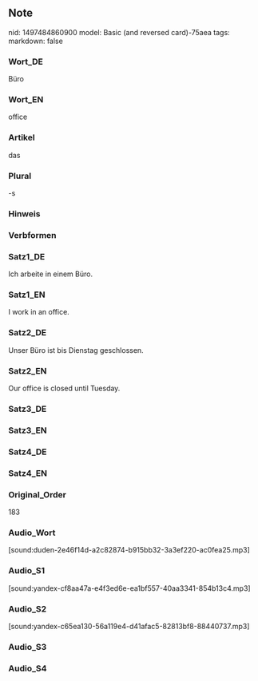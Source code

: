 ## Note
nid: 1497484860900
model: Basic (and reversed card)-75aea
tags: 
markdown: false

### Wort_DE
Büro

### Wort_EN
office

### Artikel
das

### Plural
-s

### Hinweis


### Verbformen


### Satz1_DE
Ich arbeite in einem Büro.

### Satz1_EN
I work in an office.

### Satz2_DE
Unser Büro ist bis Dienstag geschlossen.

### Satz2_EN
Our office is closed until Tuesday.

### Satz3_DE


### Satz3_EN


### Satz4_DE


### Satz4_EN


### Original_Order
183

### Audio_Wort
[sound:duden-2e46f14d-a2c82874-b915bb32-3a3ef220-ac0fea25.mp3]

### Audio_S1
[sound:yandex-cf8aa47a-e4f3ed6e-ea1bf557-40aa3341-854b13c4.mp3]

### Audio_S2
[sound:yandex-c65ea130-56a119e4-d41afac5-82813bf8-88440737.mp3]

### Audio_S3


### Audio_S4

